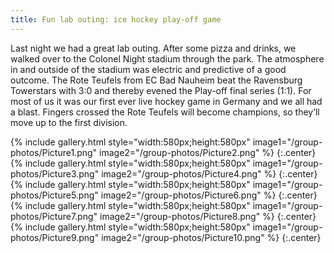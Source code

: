 ```yaml
---
title: Fun lab outing: ice hockey play-off game
---
```



Last night we had a great lab outing. After some pizza and drinks, we walked over to the Colonel Night stadium through the park. The atmosphere in and outside of the stadium was electric and predictive of a good outcome. The Rote Teufels from EC Bad Nauheim beat the Ravensburg Towerstars with 3:0 and thereby evened the Play-off final series (1:1). For most of us it was our first ever live hockey game in Germany and we all had a blast. Fingers crossed the Rote Teufels will become champions, so they’ll move up to the first division. 

{% include gallery.html style="width:580px;height:580px" image1="/group-photos/Picture1.png" image2="/group-photos/Picture2.png" %} {:.center}
{% include gallery.html style="width:580px;height:580px" image1="/group-photos/Picture3.png" image2="/group-photos/Picture4.png" %} {:.center}
{% include gallery.html style="width:580px;height:580px" image1="/group-photos/Picture5.png" image2="/group-photos/Picture6.png" %} {:.center}
{% include gallery.html style="width:580px;height:580px" image1="/group-photos/Picture7.png" image2="/group-photos/Picture8.png" %} {:.center}
{% include gallery.html style="width:580px;height:580px" image1="/group-photos/Picture9.png" image2="/group-photos/Picture10.png" %} {:.center}
